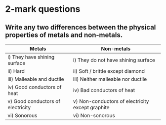 # 2-mark questions
## Write any two differences between the physical properties of metals and non-metals. 
|Metals |Non-metals|
|-|-|
|i) They have shining surface |i) They do not have shining surface
|ii) Hard |ii) Soft / brittle except diamond
|iii) Malleable and ductile |iii) Neither malleable nor ductile
|iv) Good conductors of heat |iv) Bad conductors of heat
|v) Good conductors of electricity |v) Non-conductors of electricity except graphite
|vi) Sonorous |vi) Non-sonorous 
